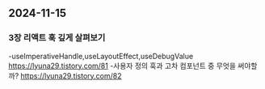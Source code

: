 ## 2024-11-15

### 3장 리액트 훅 깊게 살펴보기 
-useImperativeHandle,useLayoutEffect,useDebugValue
https://lyuna29.tistory.com/81
-사용자 정의 훅과 고차 컴포넌트 중 무엇을 써야할까?
https://lyuna29.tistory.com/82

